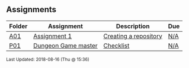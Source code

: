 ## Assignments
| Folder | Assignment | Description | Due|
 | ------------|------------|------------|------------|
 | [A01](https://github.com/rugbyprof/2143-Object-Oriented-Programming/tree/master/Assignments/A01) | [ Assignment 1 ](https://github.com/rugbyprof/2143-Object-Oriented-Programming/tree/master/Assignments/A01) | [ Creating a repository](https://github.com/rugbyprof/2143-Object-Oriented-Programming/tree/master/Assignments/A01) | [N/A](https://github.com/rugbyprof/2143-Object-Oriented-Programming/tree/master/Assignments/A01) | [Second Week of Class](https://github.com/rugbyprof/2143-Object-Oriented-Programming/tree/master/Assignments/A01) | [A01](https://github.com/rugbyprof/2143-Object-Oriented-Programming/tree/master/Assignments/A01) | [ ![](http://f.cl.ly/items/3R3r0z1g3G0o0r2T1i0t/heavy_exclamation_mark_symbol_emoji_2757.jpg) Important:](https://github.com/rugbyprof/2143-Object-Oriented-Programming/tree/master/Assignments/A01) | [N/A](https://github.com/rugbyprof/2143-Object-Oriented-Programming/tree/master/Assignments/A01) | [A01](https://github.com/rugbyprof/2143-Object-Oriented-Programming/tree/master/Assignments/A01) | [ What is Git?](https://github.com/rugbyprof/2143-Object-Oriented-Programming/tree/master/Assignments/A01) | [N/A](https://github.com/rugbyprof/2143-Object-Oriented-Programming/tree/master/Assignments/A01) | [A01](https://github.com/rugbyprof/2143-Object-Oriented-Programming/tree/master/Assignments/A01) | [ Why github for this course?](https://github.com/rugbyprof/2143-Object-Oriented-Programming/tree/master/Assignments/A01) | [N/A](https://github.com/rugbyprof/2143-Object-Oriented-Programming/tree/master/Assignments/A01) | [A01](https://github.com/rugbyprof/2143-Object-Oriented-Programming/tree/master/Assignments/A01) | [ Create a Github account.](https://github.com/rugbyprof/2143-Object-Oriented-Programming/tree/master/Assignments/A01) | [N/A](https://github.com/rugbyprof/2143-Object-Oriented-Programming/tree/master/Assignments/A01) | [A01](https://github.com/rugbyprof/2143-Object-Oriented-Programming/tree/master/Assignments/A01) | [ Edit the README.md](https://github.com/rugbyprof/2143-Object-Oriented-Programming/tree/master/Assignments/A01) | [N/A](https://github.com/rugbyprof/2143-Object-Oriented-Programming/tree/master/Assignments/A01) | [A01](https://github.com/rugbyprof/2143-Object-Oriented-Programming/tree/master/Assignments/A01) | [ Make me a contributer:](https://github.com/rugbyprof/2143-Object-Oriented-Programming/tree/master/Assignments/A01) | [N/A](https://github.com/rugbyprof/2143-Object-Oriented-Programming/tree/master/Assignments/A01) | [A01](https://github.com/rugbyprof/2143-Object-Oriented-Programming/tree/master/Assignments/A01) | [ Send me an email:](https://github.com/rugbyprof/2143-Object-Oriented-Programming/tree/master/Assignments/A01) | [N/A](https://github.com/rugbyprof/2143-Object-Oriented-Programming/tree/master/Assignments/A01) | [A01](https://github.com/rugbyprof/2143-Object-Oriented-Programming/tree/master/Assignments/A01) | [ Rules for emailing me:](https://github.com/rugbyprof/2143-Object-Oriented-Programming/tree/master/Assignments/A01) | [N/A](https://github.com/rugbyprof/2143-Object-Oriented-Programming/tree/master/Assignments/A01) |
 | [P01](https://github.com/rugbyprof/2143-Object-Oriented-Programming/tree/master/Assignments/P01) | [ Dungeon Game master ](https://github.com/rugbyprof/2143-Object-Oriented-Programming/tree/master/Assignments/P01) | [ Checklist](https://github.com/rugbyprof/2143-Object-Oriented-Programming/tree/master/Assignments/P01) | [N/A](https://github.com/rugbyprof/2143-Object-Oriented-Programming/tree/master/Assignments/P01) | [P01](https://github.com/rugbyprof/2143-Object-Oriented-Programming/tree/master/Assignments/P01) | [|        | Item                                                                   | Value   | Earned |](https://github.com/rugbyprof/2143-Object-Oriented-Programming/tree/master/Assignments/P01) | [N/A](https://github.com/rugbyprof/2143-Object-Oriented-Programming/tree/master/Assignments/P01) |

<sup>Last Updated: 2018-08-16 (Thu @ 15:36)</sup>